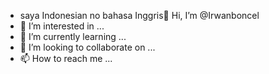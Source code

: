 - saya Indonesian no bahasa Inggris👋 Hi, I’m @Irwanboncel
- 👀 I’m interested in ...
- 🌱 I’m currently learning ...
- 💞️ I’m looking to collaborate on ...
- 📫 How to reach me ...

<!---
Irwanboncel/Irwanboncel is a ✨ special ✨ repository because its `README.md` (this file) appears on your GitHub profile.
You can click the Preview link to take a look at your changes.
--->
